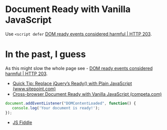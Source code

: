 # Document Ready with Vanilla JavaScript

Use `<script defer` [DOM ready events considered harmful | HTTP 203](https://www.youtube.com/watch?v=_iq1fPjeqMQ).

# In the past, I guess
As this might slow the whole page see - [DOM ready events considered harmful | HTTP 203](https://www.youtube.com/watch?v=_iq1fPjeqMQ).

* [Quick Tip: Replace jQuery’s Ready() with Plain JavaScript (www.sitepoint.com)](https://www.sitepoint.com/jquery-document-ready-plain-javascript/)
* [Cross-browser Document Ready with Vanilla JavaScript (competa.com)](http://www.competa.com/blog/cross-browser-document-ready-with-vanilla-javascript/)


```js
document.addEventListener("DOMContentLoaded", function() {
   console.log('Your document is ready!');
});
```

* [JS Fiddle](https://jsfiddle.net/janis_rullis/8heb5aa1/)
